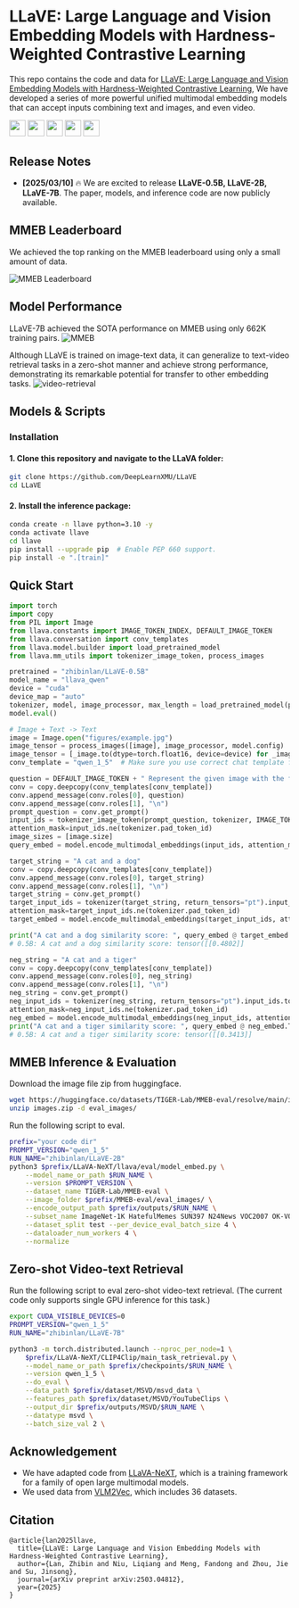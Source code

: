# LLaVE: Large Language and Vision Embedding Models with Hardness-Weighted Contrastive Learning

This repo contains the code and data for [LLaVE: Large Language and Vision Embedding Models with Hardness-Weighted Contrastive Learning](https://arxiv.org/abs/2503.04812?context=cs.CV), We have developed a series of more powerful unified multimodal embedding models that can accept inputs combining text and images, and even video.


<a target="_blank" href="https://arxiv.org/abs/">
<img style="height:22pt" src="https://img.shields.io/badge/-Paper-black?style=flat&logo=arxiv"></a>
<a target="_blank" href="https://github.com/DeepLearnXMU/LLaVE">
<img style="height:22pt" src="https://img.shields.io/badge/-Code-green?style=flat&logo=github"></a>
<a target="_blank" href="https://huggingface.co/zhibinlan/LLaVE-0.5B">
<img style="height:22pt" src="https://img.shields.io/badge/-🤗%20LLaVE--0.5B-red?style=flat"></a>
<a target="_blank" href="https://huggingface.co/zhibinlan/LLaVE-2B">
<img style="height:22pt" src="https://img.shields.io/badge/-🤗%20LLaVE--2B-red?style=flat"></a>
<a target="_blank" href="https://huggingface.co/zhibinlan/LLaVE-7B">
<img style="height:22pt" src="https://img.shields.io/badge/-🤗%20LLaVE--7B-red?style=flat"></a>

## Release Notes

- **[2025/03/10]** 🔥 We are excited to release **LLaVE-0.5B, LLaVE-2B, LLaVE-7B**. The paper, models, and inference code are now publicly available.

## MMEB Leaderboard
We achieved the top ranking on the MMEB leaderboard using only a small amount of data.

![MMEB Leaderboard](./figures/leaderboard.png)


## Model Performance
LLaVE-7B achieved the SOTA performance on MMEB using only 662K training pairs.
![MMEB](./figures/results.png)

Although LLaVE is trained on image-text data, it can generalize to text-video retrieval tasks in a zero-shot manner and achieve strong performance, demonstrating its remarkable potential for transfer to other embedding tasks.
![video-retrieval](./figures/zero-shot-vr.png)


## Models & Scripts


### Installation

#### 1. **Clone this repository and navigate to the LLaVA folder:**
```bash
git clone https://github.com/DeepLearnXMU/LLaVE
cd LLaVE
```
#### 2. **Install the inference package:**
```bash
conda create -n llave python=3.10 -y
conda activate llave
cd llave
pip install --upgrade pip  # Enable PEP 660 support.
pip install -e ".[train]"
```
## Quick Start
```python
import torch
import copy
from PIL import Image
from llava.constants import IMAGE_TOKEN_INDEX, DEFAULT_IMAGE_TOKEN
from llava.conversation import conv_templates
from llava.model.builder import load_pretrained_model
from llava.mm_utils import tokenizer_image_token, process_images

pretrained = "zhibinlan/LLaVE-0.5B"
model_name = "llava_qwen"
device = "cuda"
device_map = "auto"
tokenizer, model, image_processor, max_length = load_pretrained_model(pretrained, None, model_name, device_map=device_map)  # Add any other thing you want to pass in llava_model_args
model.eval()

# Image + Text -> Text
image = Image.open("figures/example.jpg")
image_tensor = process_images([image], image_processor, model.config)
image_tensor = [_image.to(dtype=torch.float16, device=device) for _image in image_tensor]
conv_template = "qwen_1_5"  # Make sure you use correct chat template for different models

question = DEFAULT_IMAGE_TOKEN + " Represent the given image with the following question: What is in the image"
conv = copy.deepcopy(conv_templates[conv_template])
conv.append_message(conv.roles[0], question)
conv.append_message(conv.roles[1], "\n")
prompt_question = conv.get_prompt()
input_ids = tokenizer_image_token(prompt_question, tokenizer, IMAGE_TOKEN_INDEX, return_tensors="pt").unsqueeze(0).to(device)
attention_mask=input_ids.ne(tokenizer.pad_token_id)
image_sizes = [image.size]
query_embed = model.encode_multimodal_embeddings(input_ids, attention_mask=attention_mask,images=image_tensor, image_sizes=image_sizes)

target_string = "A cat and a dog"
conv = copy.deepcopy(conv_templates[conv_template])
conv.append_message(conv.roles[0], target_string)
conv.append_message(conv.roles[1], "\n")
target_string = conv.get_prompt()
target_input_ids = tokenizer(target_string, return_tensors="pt").input_ids.to(device)
attention_mask=target_input_ids.ne(tokenizer.pad_token_id)
target_embed = model.encode_multimodal_embeddings(target_input_ids, attention_mask=attention_mask)

print("A cat and a dog similarity score: ", query_embed @ target_embed.T)
# 0.5B: A cat and a dog similarity score: tensor([[0.4802]]

neg_string = "A cat and a tiger"
conv = copy.deepcopy(conv_templates[conv_template])
conv.append_message(conv.roles[0], neg_string)
conv.append_message(conv.roles[1], "\n")
neg_string = conv.get_prompt()
neg_input_ids = tokenizer(neg_string, return_tensors="pt").input_ids.to(device)
attention_mask=neg_input_ids.ne(tokenizer.pad_token_id)
neg_embed = model.encode_multimodal_embeddings(neg_input_ids, attention_mask=attention_mask)
print("A cat and a tiger similarity score: ", query_embed @ neg_embed.T)
# 0.5B: A cat and a tiger similarity score: tensor([[0.3413]]
```
<!-- ## Training

Download the image file zip from huggingface.
```
git lfs install
git clone https://huggingface.co/datasets/TIGER-Lab/MMEB-train
cd MMEB-train
python unzip_file.py
cd ../
```

Run the following script to train.
```bash
prefix="your code dir"
VISION_MODEL_VERSION="google/siglip-so400m-patch14-384"
ALPHA=9
PROMPT_VERSION="qwen_1_5"
PREV_STAGE_CHECKPOINT=BAAI/Aquila-VL-2B-llava-qwen
RUN_NAME="LLaVE-2B"
torchrun --nproc_per_node=8 --master_port=20042 \
    $prefix/LLaVA-NeXT/llava/train/train_mem.py \
    --deepspeed $prefix/LLaVA-NeXT/scripts/zero3.json \
    --model_name_or_path $PREV_STAGE_CHECKPOINT \
    --version $PROMPT_VERSION \
    --data_path TIGER-Lab/MMEB-train \
    --image_folder $prefix/MMEB-train \
    --mm_tunable_parts="mm_mlp_adapter,mm_language_model" \
    --mm_vision_tower_lr=2e-6 \
    --vision_tower ${VISION_MODEL_VERSION} \
    --mm_projector_type mlp2x_gelu \
    --mm_vision_select_layer -2 \
    --mm_use_im_start_end False \
    --mm_use_im_patch_token False \
    --group_by_modality_length True \
    --image_aspect_ratio anyres_max_9 \
    --image_grid_pinpoints  "(1x1),...,(2x2)" \
    --mm_patch_merge_type spatial_unpad \
    --bf16 True \
    --run_name $RUN_NAME \
    --output_dir $prefix/checkpoints/$RUN_NAME \
    --num_train_epochs 1 \
    --per_device_train_batch_size 4 \
    --per_device_eval_batch_size 4 \
    --gradient_accumulation_steps 8 \
    --evaluation_strategy "no" \
    --save_strategy "steps" \
    --save_steps 500 \
    --save_total_limit 1 \
    --learning_rate 1e-5 \
    --weight_decay 0. \
    --warmup_ratio 0.03 \
    --lr_scheduler_type "cosine" \
    --logging_steps 1 \
    --tf32 True \
    --model_max_length 4096 \
    --gradient_checkpointing True \
    --dataloader_num_workers 4 \
    --lazy_preprocess True \
    --report_to none \
    --torch_compile True \
    --torch_compile_backend "inductor" \
    --dataloader_drop_last True \
    --frames_upbound 32 \
    --subset_name ImageNet_1K HatefulMemes SUN397 N24News VOC2007 OK-VQA A-OKVQA DocVQA InfographicsVQA ChartQA Visual7W VisDial CIRR NIGHTS WebQA VisualNews_i2t VisualNews_t2i MSCOCO_t2i MSCOCO_i2t MSCOCO \
    --num_sample_per_subset 50000 \
    --lora_enable False \
    --alpha ${ALPHA}
  ``` -->


## MMEB Inference & Evaluation

Download the image file zip from huggingface.
```bash
wget https://huggingface.co/datasets/TIGER-Lab/MMEB-eval/resolve/main/images.zip
unzip images.zip -d eval_images/
```


Run the following script to eval.
```bash
prefix="your code dir"
PROMPT_VERSION="qwen_1_5"
RUN_NAME="zhibinlan/LLaVE-2B"
python3 $prefix/LLaVA-NeXT/llava/eval/model_embed.py \
    --model_name_or_path $RUN_NAME \
    --version $PROMPT_VERSION \
    --dataset_name TIGER-Lab/MMEB-eval \
    --image_folder $prefix/MMEB-eval/eval_images/ \
    --encode_output_path $prefix/outputs/$RUN_NAME \
    --subset_name ImageNet-1K HatefulMemes SUN397 N24News VOC2007 OK-VQA A-OKVQA DocVQA InfographicsVQA ChartQA Visual7W VisDial CIRR NIGHTS WebQA VisualNews_i2t VisualNews_t2i MSCOCO_t2i MSCOCO_i2t MSCOCO Place365 ImageNet-A ImageNet-R ObjectNet Country211 ScienceQA GQA TextVQA VizWiz FashionIQ Wiki-SS-NQ OVEN EDIS RefCOCO Visual7W-Pointing RefCOCO-Matching \
    --dataset_split test --per_device_eval_batch_size 4 \
    --dataloader_num_workers 4 \
    --normalize
```

## Zero-shot Video-text Retrieval
Run the following script to eval zero-shot video-text retrieval. (The current code only supports single GPU inference for this task.)
```bash
export CUDA_VISIBLE_DEVICES=0
PROMPT_VERSION="qwen_1_5"
RUN_NAME="zhibinlan/LLaVE-7B"

python3 -m torch.distributed.launch --nproc_per_node=1 \
    $prefix/LLaVA-NeXT/CLIP4Clip/main_task_retrieval.py \
    --model_name_or_path $prefix/checkpoints/$RUN_NAME \
    --version qwen_1_5 \
    --do_eval \
    --data_path $prefix/dataset/MSVD/msvd_data \
    --features_path $prefix/dataset/MSVD/YouTubeClips \
    --output_dir $prefix/outputs/MSVD/$RUN_NAME \
    --datatype msvd \
    --batch_size_val 2 \
```


## Acknowledgement
- We have adapted code from [LLaVA-NeXT](https://github.com/LLaVA-VL/LLaVA-NeXT), which is a training framework for a family of open large multimodal models.
- We used data from [VLM2Vec](https://github.com/TIGER-AI-Lab/VLM2Vec), which includes 36 datasets.

## Citation
```
@article{lan2025llave,
  title={LLaVE: Large Language and Vision Embedding Models with Hardness-Weighted Contrastive Learning},
  author={Lan, Zhibin and Niu, Liqiang and Meng, Fandong and Zhou, Jie and Su, Jinsong},
  journal={arXiv preprint arXiv:2503.04812},
  year={2025}
}
```